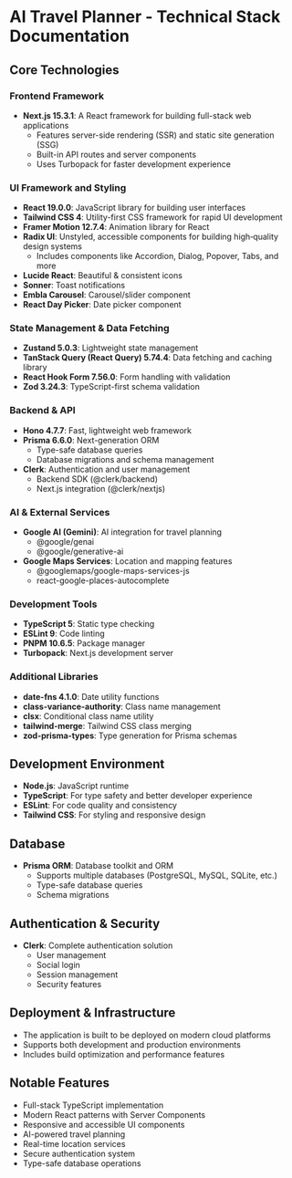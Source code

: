 # AI Travel Planner - Technical Stack Documentation

## Core Technologies

### Frontend Framework

- **Next.js 15.3.1**: A React framework for building full-stack web applications
  - Features server-side rendering (SSR) and static site generation (SSG)
  - Built-in API routes and server components
  - Uses Turbopack for faster development experience

### UI Framework and Styling

- **React 19.0.0**: JavaScript library for building user interfaces
- **Tailwind CSS 4**: Utility-first CSS framework for rapid UI development
- **Framer Motion 12.7.4**: Animation library for React
- **Radix UI**: Unstyled, accessible components for building high‑quality design systems
  - Includes components like Accordion, Dialog, Popover, Tabs, and more
- **Lucide React**: Beautiful & consistent icons
- **Sonner**: Toast notifications
- **Embla Carousel**: Carousel/slider component
- **React Day Picker**: Date picker component

### State Management & Data Fetching

- **Zustand 5.0.3**: Lightweight state management
- **TanStack Query (React Query) 5.74.4**: Data fetching and caching library
- **React Hook Form 7.56.0**: Form handling with validation
- **Zod 3.24.3**: TypeScript-first schema validation

### Backend & API

- **Hono 4.7.7**: Fast, lightweight web framework
- **Prisma 6.6.0**: Next-generation ORM
  - Type-safe database queries
  - Database migrations and schema management
- **Clerk**: Authentication and user management
  - Backend SDK (@clerk/backend)
  - Next.js integration (@clerk/nextjs)

### AI & External Services

- **Google AI (Gemini)**: AI integration for travel planning
  - @google/genai
  - @google/generative-ai
- **Google Maps Services**: Location and mapping features
  - @googlemaps/google-maps-services-js
  - react-google-places-autocomplete

### Development Tools

- **TypeScript 5**: Static type checking
- **ESLint 9**: Code linting
- **PNPM 10.6.5**: Package manager
- **Turbopack**: Next.js development server

### Additional Libraries

- **date-fns 4.1.0**: Date utility functions
- **class-variance-authority**: Class name management
- **clsx**: Conditional class name utility
- **tailwind-merge**: Tailwind CSS class merging
- **zod-prisma-types**: Type generation for Prisma schemas

## Development Environment

- **Node.js**: JavaScript runtime
- **TypeScript**: For type safety and better developer experience
- **ESLint**: For code quality and consistency
- **Tailwind CSS**: For styling and responsive design

## Database

- **Prisma ORM**: Database toolkit and ORM
  - Supports multiple databases (PostgreSQL, MySQL, SQLite, etc.)
  - Type-safe database queries
  - Schema migrations

## Authentication & Security

- **Clerk**: Complete authentication solution
  - User management
  - Social login
  - Session management
  - Security features

## Deployment & Infrastructure

- The application is built to be deployed on modern cloud platforms
- Supports both development and production environments
- Includes build optimization and performance features

## Notable Features

- Full-stack TypeScript implementation
- Modern React patterns with Server Components
- Responsive and accessible UI components
- AI-powered travel planning
- Real-time location services
- Secure authentication system
- Type-safe database operations
